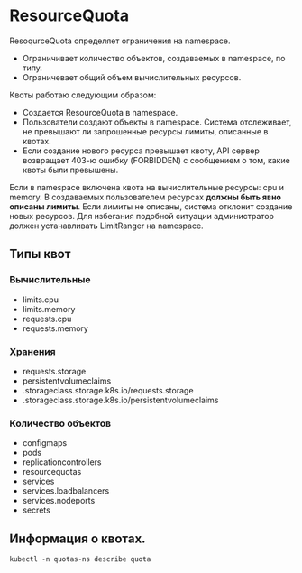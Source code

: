 # ResourceQuota

ResoqurceQuota определяет ограничения на namespace.
* Ограничивает количество объектов, создаваемых в namespace, по типу.
* Ограничевает общий объем вычислительных ресурсов.

Квоты работаю следующим образом:
* Создается ResourceQuota в namespace.
* Пользователи создают объекты в namespace. Система отслеживает, не превышают ли запрошенные
ресурсы лимиты, описанные в квотах.
* Если создание нового ресурса превышает квоту, API сервер возвращает 403-ю ошибку (FORBIDDEN)
с сообщением о том, какие квоты были превышены.

Если в namespace включена квота на вычислительные ресурсы: cpu и memory. В создаваемых
пользователем ресурсах **должны быть явно описаны лимиты**. Если лимиты не описаны, система
отклонит создание новых ресурсов. Для избегания подобной ситуации администратор должен
устанавливать LimitRanger на namespace.

## Типы квот

### Вычислительные

* limits.cpu
* limits.memory
* requests.cpu
* requests.memory

### Хранения

* requests.storage
* persistentvolumeclaims
* <storage-class-name>.storageclass.storage.k8s.io/requests.storage
* <storage-class-name>.storageclass.storage.k8s.io/persistentvolumeclaims

### Количество объектов

* configmaps
* pods
* replicationcontrollers
* resourcequotas
* services
* services.loadbalancers
* services.nodeports
* secrets

## Информация о квотах.
```
kubectl -n quotas-ns describe quota
```